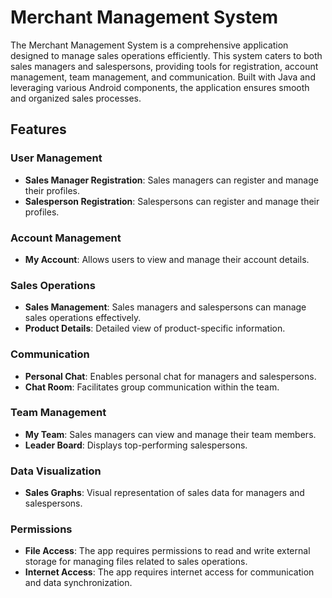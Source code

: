 # Merchant Management System

The Merchant Management System is a comprehensive application designed to manage sales operations efficiently. This system caters to both sales managers and salespersons, providing tools for registration, account management, team management, and communication. Built with Java and leveraging various Android components, the application ensures smooth and organized sales processes.

## Features

### User Management
- **Sales Manager Registration**: Sales managers can register and manage their profiles.
- **Salesperson Registration**: Salespersons can register and manage their profiles.

### Account Management
- **My Account**: Allows users to view and manage their account details.

### Sales Operations
- **Sales Management**: Sales managers and salespersons can manage sales operations effectively.
- **Product Details**: Detailed view of product-specific information.

### Communication
- **Personal Chat**: Enables personal chat for managers and salespersons.
- **Chat Room**: Facilitates group communication within the team.

### Team Management
- **My Team**: Sales managers can view and manage their team members.
- **Leader Board**: Displays top-performing salespersons.

### Data Visualization
- **Sales Graphs**: Visual representation of sales data for managers and salespersons.

### Permissions
- **File Access**: The app requires permissions to read and write external storage for managing files related to sales operations.
- **Internet Access**: The app requires internet access for communication and data synchronization.
